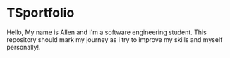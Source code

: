 # TSportfolio
Hello, My name is Allen and I'm a software engineering student.
This repository should mark my journey as i try to improve my skills and myself personally!. 
